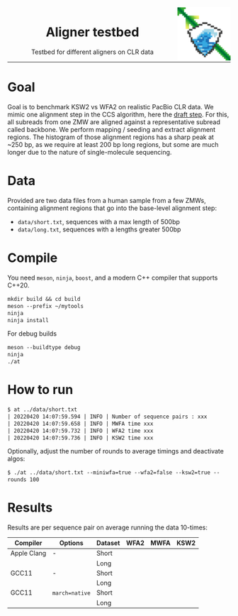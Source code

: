 <img src="img/wfa-logo.png" alt="WFA logo" width="120px" align="right"/>
<h1 align="center">Aligner testbed</h1>
<p align="center">Testbed for different aligners on CLR data</p>

***
# Goal

Goal is to benchmark KSW2 vs WFA2 on realistic PacBio CLR data. We mimic one
alignment step in the CCS algorithm, here the [draft
step](https://ccs.how/how-does-ccs-work.html#2-draft-generation). For this, all
subreads from one ZMW are aligned against a representative subread called
backbone. We perform mapping / seeding and extract alignment regions. The
histogram of those alignment regions has a sharp peak at ~250 bp, as we require
at least 200 bp long regions, but some are much longer due to the nature of
single-molecule sequencing.

# Data

Provided are two data files from a human sample from a few ZMWs, containing
alignment regions that go into the base-level alignment step:

 * `data/short.txt`, sequences with a max length of 500bp
 * `data/long.txt`, sequences with a lengths greater 500bp

# Compile

You need `meson`, `ninja`, `boost`, and a modern C++ compiler that supports C++20.

```
mkdir build && cd build
meson --prefix ~/mytools
ninja
ninja install
```

For debug builds
```
meson --buildtype debug
ninja
./at
```

# How to run

```
$ at ../data/short.txt
| 20220420 14:07:59.594 | INFO | Number of sequence pairs : xxx
| 20220420 14:07:59.658 | INFO | MWFA time xxx
| 20220420 14:07:59.732 | INFO | WFA2 time xxx
| 20220420 14:07:59.736 | INFO | KSW2 time xxx
```

Optionally, adjust the number of rounds to average timings and deactivate algos:
```
$ ./at ../data/short.txt --miniwfa=true --wfa2=false --ksw2=true --rounds 100
```

# Results

Results are per sequence pair on average running the data 10-times:

|  Compiler   |    Options     | Dataset | WFA2 | MWFA | KSW2 |
| ----------- | -------------- | ------- | ---- | ---- | ---- |
| Apple Clang | -              | Short   |      |      |      |
|             |                | Long    |      |      |      |
| GCC11       | -              | Short   |      |      |      |
|             |                | Long    |      |      |      |
| GCC11       | `march=native` | Short   |      |      |      |
|             |                | Long    |      |      |      |
